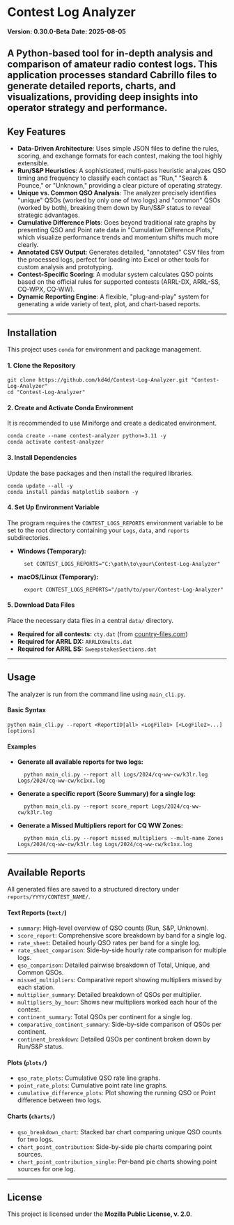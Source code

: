 # Contest Log Analyzer

**Version: 0.30.0-Beta**
**Date: 2025-08-05**

A Python-based tool for in-depth analysis and comparison of amateur radio contest logs. This application processes standard Cabrillo files to generate detailed reports, charts, and visualizations, providing deep insights into operator strategy and performance.
---
## Key Features

* **Data-Driven Architecture**: Uses simple JSON files to define the rules, scoring, and exchange formats for each contest, making the tool highly extensible.
* **Run/S&P Heuristics**: A sophisticated, multi-pass heuristic analyzes QSO timing and frequency to classify each contact as "Run," "Search & Pounce," or "Unknown," providing a clear picture of operating strategy.
* **Unique vs. Common QSO Analysis**: The analyzer precisely identifies "unique" QSOs (worked by only one of two logs) and "common" QSOs (worked by both), breaking them down by Run/S&P status to reveal strategic advantages.
* **Cumulative Difference Plots**: Goes beyond traditional rate graphs by presenting QSO and Point rate data in "Cumulative Difference Plots," which visualize performance trends and momentum shifts much more clearly.
* **Annotated CSV Output**: Generates detailed, "annotated" CSV files from the processed logs, perfect for loading into Excel or other tools for custom analysis and prototyping.
* **Contest-Specific Scoring**: A modular system calculates QSO points based on the official rules for supported contests (ARRL-DX, ARRL-SS, CQ-WPX, CQ-WW).
* **Dynamic Reporting Engine**: A flexible, "plug-and-play" system for generating a wide variety of text, plot, and chart-based reports.

---
## Installation

This project uses `conda` for environment and package management.

#### 1. Clone the Repository

    git clone https://github.com/kd4d/Contest-Log-Analyzer.git "Contest-Log-Analyzer"
    cd "Contest-Log-Analyzer"

#### 2. Create and Activate Conda Environment

It is recommended to use Miniforge and create a dedicated environment.

    conda create --name contest-analyzer python=3.11 -y
    conda activate contest-analyzer

#### 3. Install Dependencies

Update the base packages and then install the required libraries.

    conda update --all -y
    conda install pandas matplotlib seaborn -y

#### 4. Set Up Environment Variable

The program requires the `CONTEST_LOGS_REPORTS` environment variable to be set to the root directory containing your `Logs`, `data`, and `reports` subdirectories.
* **Windows (Temporary):**
    
        set CONTEST_LOGS_REPORTS="C:\path\to\your\Contest-Log-Analyzer"
    
* **macOS/Linux (Temporary):**

        export CONTEST_LOGS_REPORTS="/path/to/your/Contest-Log-Analyzer"

#### 5. Download Data Files

Place the necessary data files in a central `data/` directory.
* **Required for all contests:** `cty.dat` (from [country-files.com](http://www.country-files.com/cty/cty.dat))
* **Required for ARRL DX:** `ARRLDXmults.dat`
* **Required for ARRL SS:** `SweepstakesSections.dat`

---
## Usage

The analyzer is run from the command line using `main_cli.py`.

#### **Basic Syntax**

    python main_cli.py --report <ReportID|all> <LogFile1> [<LogFile2>...] [options]

#### **Examples**

* **Generate all available reports for two logs:**

        python main_cli.py --report all Logs/2024/cq-ww-cw/k3lr.log Logs/2024/cq-ww-cw/kc1xx.log

* **Generate a specific report (Score Summary) for a single log:**

        python main_cli.py --report score_report Logs/2024/cq-ww-cw/k3lr.log

* **Generate a Missed Multipliers report for CQ WW Zones:**

        python main_cli.py --report missed_multipliers --mult-name Zones Logs/2024/cq-ww-cw/k3lr.log Logs/2024/cq-ww-cw/kc1xx.log

---
## Available Reports

All generated files are saved to a structured directory under `reports/YYYY/CONTEST_NAME/`.

#### **Text Reports (`text/`)**

* `summary`: High-level overview of QSO counts (Run, S&P, Unknown).
* `score_report`: Comprehensive score breakdown by band for a single log.
* `rate_sheet`: Detailed hourly QSO rates per band for a single log.
* `rate_sheet_comparison`: Side-by-side hourly rate comparison for multiple logs.
* `qso_comparison`: Detailed pairwise breakdown of Total, Unique, and Common QSOs.
* `missed_multipliers`: Comparative report showing multipliers missed by each station.
* `multiplier_summary`: Detailed breakdown of QSOs per multiplier.
* `multipliers_by_hour`: Shows new multipliers worked each hour of the contest.
* `continent_summary`: Total QSOs per continent for a single log.
* `comparative_continent_summary`: Side-by-side comparison of QSOs per continent.
* `continent_breakdown`: Detailed QSOs per continent broken down by Run/S&P status.

#### **Plots (`plots/`)**

* `qso_rate_plots`: Cumulative QSO rate line graphs.
* `point_rate_plots`: Cumulative point rate line graphs.
* `cumulative_difference_plots`: Plot showing the running QSO or Point difference between two logs.

#### **Charts (`charts/`)**

* `qso_breakdown_chart`: Stacked bar chart comparing unique QSO counts for two logs.
* `chart_point_contribution`: Side-by-side pie charts comparing point sources.
* `chart_point_contribution_single`: Per-band pie charts showing point sources for one log.
---
## License

This project is licensed under the **Mozilla Public License, v. 2.0**.